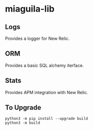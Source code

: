 # miaguila-lib

## Logs
Provides a logger for New Relic.

## ORM
Provides a basic SQL alchemy iterface.

## Stats
Provides APM integration with New Relic.

## To Upgrade
```
python3 -m pip install --upgrade build
python3 -m build
```
